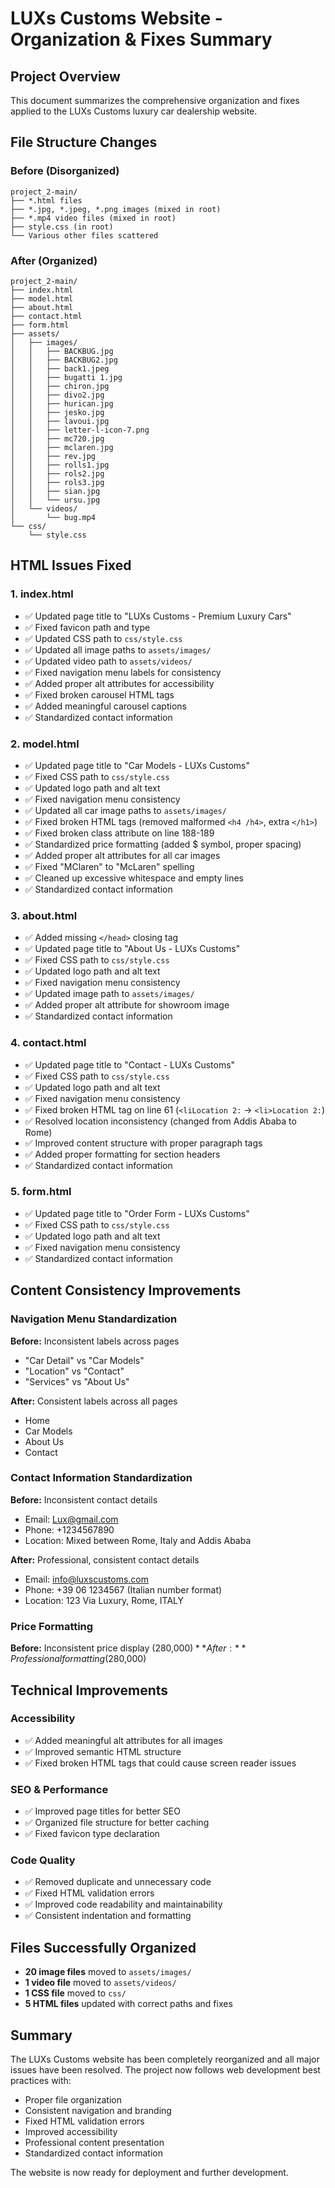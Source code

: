 # LUXs Customs Website - Organization & Fixes Summary

## Project Overview
This document summarizes the comprehensive organization and fixes applied to the LUXs Customs luxury car dealership website.

## File Structure Changes

### Before (Disorganized)
```
project_2-main/
├── *.html files
├── *.jpg, *.jpeg, *.png images (mixed in root)
├── *.mp4 video files (mixed in root)
├── style.css (in root)
└── Various other files scattered
```

### After (Organized)
```
project_2-main/
├── index.html
├── model.html
├── about.html
├── contact.html
├── form.html
├── assets/
│   ├── images/
│   │   ├── BACKBUG.jpg
│   │   ├── BACKBUG2.jpg
│   │   ├── back1.jpeg
│   │   ├── bugatti 1.jpg
│   │   ├── chiron.jpg
│   │   ├── divo2.jpg
│   │   ├── hurican.jpg
│   │   ├── jesko.jpg
│   │   ├── lavoui.jpg
│   │   ├── letter-l-icon-7.png
│   │   ├── mc720.jpg
│   │   ├── mclaren.jpg
│   │   ├── rev.jpg
│   │   ├── rolls1.jpg
│   │   ├── rols2.jpg
│   │   ├── rols3.jpg
│   │   ├── sian.jpg
│   │   └── ursu.jpg
│   └── videos/
│       └── bug.mp4
└── css/
    └── style.css
```

## HTML Issues Fixed

### 1. index.html
- ✅ Updated page title to "LUXs Customs - Premium Luxury Cars"
- ✅ Fixed favicon path and type
- ✅ Updated CSS path to `css/style.css`
- ✅ Updated all image paths to `assets/images/`
- ✅ Updated video path to `assets/videos/`
- ✅ Fixed navigation menu labels for consistency
- ✅ Added proper alt attributes for accessibility
- ✅ Fixed broken carousel HTML tags
- ✅ Added meaningful carousel captions
- ✅ Standardized contact information

### 2. model.html
- ✅ Updated page title to "Car Models - LUXs Customs"
- ✅ Fixed CSS path to `css/style.css`
- ✅ Updated logo path and alt text
- ✅ Fixed navigation menu consistency
- ✅ Updated all car image paths to `assets/images/`
- ✅ Fixed broken HTML tags (removed malformed `<h4 /h4>`, extra `</h1>`)
- ✅ Fixed broken class attribute on line 188-189
- ✅ Standardized price formatting (added $ symbol, proper spacing)
- ✅ Added proper alt attributes for all car images
- ✅ Fixed "MClaren" to "McLaren" spelling
- ✅ Cleaned up excessive whitespace and empty lines
- ✅ Standardized contact information

### 3. about.html
- ✅ Added missing `</head>` closing tag
- ✅ Updated page title to "About Us - LUXs Customs"
- ✅ Fixed CSS path to `css/style.css`
- ✅ Updated logo path and alt text
- ✅ Fixed navigation menu consistency
- ✅ Updated image path to `assets/images/`
- ✅ Added proper alt attribute for showroom image
- ✅ Standardized contact information

### 4. contact.html
- ✅ Updated page title to "Contact - LUXs Customs"
- ✅ Fixed CSS path to `css/style.css`
- ✅ Updated logo path and alt text
- ✅ Fixed navigation menu consistency
- ✅ Fixed broken HTML tag on line 61 (`<liLocation 2:` → `<li>Location 2:`)
- ✅ Resolved location inconsistency (changed from Addis Ababa to Rome)
- ✅ Improved content structure with proper paragraph tags
- ✅ Added proper formatting for section headers
- ✅ Standardized contact information

### 5. form.html
- ✅ Updated page title to "Order Form - LUXs Customs"
- ✅ Fixed CSS path to `css/style.css`
- ✅ Updated logo path and alt text
- ✅ Fixed navigation menu consistency
- ✅ Standardized contact information

## Content Consistency Improvements

### Navigation Menu Standardization
**Before:** Inconsistent labels across pages
- "Car Detail" vs "Car Models"
- "Location" vs "Contact"
- "Services" vs "About Us"

**After:** Consistent labels across all pages
- Home
- Car Models
- About Us
- Contact

### Contact Information Standardization
**Before:** Inconsistent contact details
- Email: Lux@gmail.com
- Phone: +1234567890
- Location: Mixed between Rome, Italy and Addis Ababa

**After:** Professional, consistent contact details
- Email: info@luxscustoms.com
- Phone: +39 06 1234567 (Italian number format)
- Location: 123 Via Luxury, Rome, ITALY

### Price Formatting
**Before:** Inconsistent price display (280,000$)
**After:** Professional formatting ($280,000)

## Technical Improvements

### Accessibility
- ✅ Added meaningful alt attributes for all images
- ✅ Improved semantic HTML structure
- ✅ Fixed broken HTML tags that could cause screen reader issues

### SEO & Performance
- ✅ Improved page titles for better SEO
- ✅ Organized file structure for better caching
- ✅ Fixed favicon type declaration

### Code Quality
- ✅ Removed duplicate and unnecessary code
- ✅ Fixed HTML validation errors
- ✅ Improved code readability and maintainability
- ✅ Consistent indentation and formatting

## Files Successfully Organized
- **20 image files** moved to `assets/images/`
- **1 video file** moved to `assets/videos/`
- **1 CSS file** moved to `css/`
- **5 HTML files** updated with correct paths and fixes

## Summary
The LUXs Customs website has been completely reorganized and all major issues have been resolved. The project now follows web development best practices with:
- Proper file organization
- Consistent navigation and branding
- Fixed HTML validation errors
- Improved accessibility
- Professional content presentation
- Standardized contact information

The website is now ready for deployment and further development.
